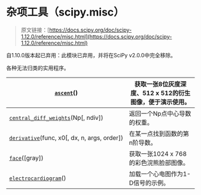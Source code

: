 # 杂项工具（scipy.misc）

> 原文链接：[https://docs.scipy.org/doc/scipy-1.12.0/reference/misc.html](https://docs.scipy.org/doc/scipy-1.12.0/reference/misc.html)

自1.10.0版本起已弃用：此模块已弃用，并将在SciPy v2.0.0中完全移除。

各种无法归类的实用程序。

| [`ascent`](generated/scipy.misc.ascent.html#scipy.misc.ascent "scipy.misc.ascent")() | 获取一张8位灰度深度、512 x 512的衍生图像，便于演示使用。 |
| --- | --- |
| [`central_diff_weights`](generated/scipy.misc.central_diff_weights.html#scipy.misc.central_diff_weights "scipy.misc.central_diff_weights")(Np[, ndiv]) | 返回一个Np点中心导数的权重。 |
| [`derivative`](generated/scipy.misc.derivative.html#scipy.misc.derivative "scipy.misc.derivative")(func, x0[, dx, n, args, order]) | 在某一点找到函数的第n阶导数。 |
| [`face`](generated/scipy.misc.face.html#scipy.misc.face "scipy.misc.face")([gray]) | 获取一张1024 x 768的彩色浣熊脸部图像。 |
| [`electrocardiogram`](generated/scipy.misc.electrocardiogram.html#scipy.misc.electrocardiogram "scipy.misc.electrocardiogram")() | 加载一个心电图作为1-D信号的示例。 |
